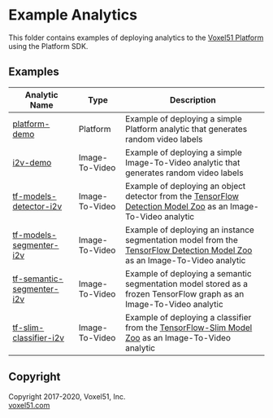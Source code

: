 # Example Analytics

This folder contains examples of deploying analytics to the
[Voxel51 Platform](https://console.voxel51.com) using the Platform SDK.


## Examples

| Analytic Name | Type | Description |
| ------------- | ---- | ----------- |
| [platform-demo](platform-demo/README.md) | Platform | Example of deploying a simple Platform analytic that generates random video labels |
| [i2v-demo](i2v-demo/README.md) | Image-To-Video | Example of deploying a simple Image-To-Video analytic that generates random video labels |
| [tf-models-detector-i2v](tf-models-detector-i2v/README.md) | Image-To-Video | Example of deploying an object detector from the [TensorFlow Detection Model Zoo](https://github.com/tensorflow/models/blob/master/research/object_detection/g3doc/detection_model_zoo.md) as an Image-To-Video analytic |
| [tf-models-segmenter-i2v](tf-models-segmenter-i2v/README.md) | Image-To-Video | Example of deploying an instance segmentation model from the [TensorFlow Detection Model Zoo](https://github.com/tensorflow/models/blob/master/research/object_detection/g3doc/detection_model_zoo.md) as an Image-To-Video analytic |
| [tf-semantic-segmenter-i2v](tf-semantic-segmenter-i2v/README.md) | Image-To-Video | Example of deploying a semantic segmentation model stored as a frozen TensorFlow graph as an Image-To-Video analytic |
| [tf-slim-classifier-i2v](tf-slim-classifier-i2v/README.md) | Image-To-Video | Example of deploying a classifier from the [TensorFlow-Slim Model Zoo](https://github.com/tensorflow/models/tree/master/research/slim) as an Image-To-Video analytic |


## Copyright

Copyright 2017-2020, Voxel51, Inc.<br>
[voxel51.com](https://voxel51.com)
